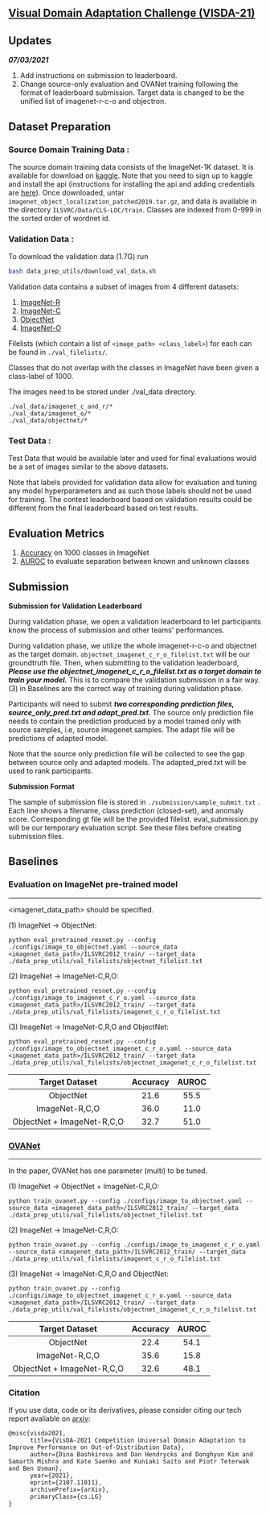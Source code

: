 
## [Visual Domain Adaptation Challenge (VISDA-21)](http://ai.bu.edu/visda-2021/)
## Updates
***07/03/2021***
1. Add instructions on submission to leaderboard.
2. Change source-only evaluation and OVANet training following the format of leaderboard submission. Target data is changed to be the unified list of imagenet-r-c-o and objectron.


## Dataset Preparation

### Source Domain Training Data : 
The source domain training data consists of the ImageNet-1K dataset. It is 
available for download on [kaggle](https://www.kaggle.com/c/imagenet-object-localization-challenge/overview). 
Note that you need to sign up to kaggle and install the api (instructions for 
installing the api and adding credentials are [here](https://github.com/Kaggle/kaggle-api#kaggle-api)).
Once downloaded, untar `imagenet_object_localization_patched2019.tar.gz`, and data 
is available in the directory `ILSVRC/Data/CLS-LOC/train`.
Classes are indexed from 0-999 in the sorted order of wordnet id.


### Validation Data :
To download the validation data (1.7G) run
```bash
bash data_prep_utils/download_val_data.sh
```

Validation data contains a subset of images from 4 different datasets:

1. [ImageNet-R](https://github.com/hendrycks/imagenet-r)
2. [ImageNet-C](https://zenodo.org/record/2235448#.YM6VdzopCV4)
3. [ObjectNet](https://objectnet.dev/index.html)
4. [ImageNet-O](https://github.com/hendrycks/natural-adv-examples)

Filelists (which contain a list of `<image_path> <class_label>`) for each can be found in `./val_filelists/`.

Classes that do not overlap with the classes in ImageNet have been given a class-label of 1000.

The images need to be stored under ./val_data directory. 
```
./val_data/imagenet_c_and_r/*
./val_data/imagenet_o/*
./val_data/objectnet/*
``` 

### Test Data :

Test Data that would be available later and used for final evaluations would be a set of images similar to the above datasets.

Note that labels provided for validation data allow for evaluation and tuning any model hyperparameters and as such those labels should not be used for training. The contest leaderboard based on validation results could be different from the final leaderboard based on test results.

## Evaluation Metrics

1. [Accuracy](https://github.com/VisionLearningGroup/visda21-dev/blob/6b08d9600418d5a413d6f13459786a298ea6df87/eval.py#L75) on 1000 classes in ImageNet
2. [AUROC](https://github.com/VisionLearningGroup/visda21-dev/blob/6b08d9600418d5a413d6f13459786a298ea6df87/eval.py#L76) to evaluate separation between known and unknown classes


## Submission

**Submission for Validation Leaderboard**

During validation phase, we open a validation leaderboard to let participants know the process of submission and other teams' performances.

During validation phase, we utilize the whole imagenet-r-c-o and objectnet as the target domain.
`objectnet_imagenet_c_r_o_filelist.txt` will be our groundtruth file.
Then, when submitting to the validation leaderboard, ***Please use the objectnet_imagenet_c_r_o_filelist.txt as a target domain to train your model.***
This is to compare the validation submission in a fair way. (3) in Baselines are the correct way of training during validation phase.

Participants will need to submit ***two corresponding prediction files, source_only_pred.txt and adapt_pred.txt***.
The source only prediction file needs to contain the prediction produced by a model trained only with source samples, i.e, source imagenet samples.
The adapt file will be predictions of adapted model.

Note that the source only prediction file will be collected to see the gap between source only and adapted models.
The adapted_pred.txt will be used to rank participants.


**Submission Format**

The sample of submission file is stored in `./submission/sample_submit.txt` .
Each line shows a filename, class prediction (closed-set), and anomaly score.
Corresponding gt file will be the provided filelist.
eval_submission.py will be our temporary evaluation script.
See these files before creating submission files.



## Baselines


### Evaluation on ImageNet pre-trained model

---

<imagenet_data_path> should be specified.

(1) ImageNet -> ObjectNet:
```
python eval_pretrained_resnet.py --config ./configs/image_to_objectnet.yaml --source_data <imagenet_data_path>/ILSVRC2012_train/ --target_data ./data_prep_utils/val_filelists/objectnet_filelist.txt
```

(2) ImageNet -> ImageNet-C,R,O:

```
python eval_pretrained_resnet.py --config ./configs/image_to_imagenet_c_r_o.yaml --source_data <imagenet_data_path>/ILSVRC2012_train/ --target_data ./data_prep_utils/val_filelists/imagenet_c_r_o_filelist.txt
```

(3) ImageNet -> ImageNet-C,R,O and ObjectNet:

```
python eval_pretrained_resnet.py --config ./configs/image_to_objectnet_imagenet_c_r_o.yaml --source_data <imagenet_data_path>/ILSVRC2012_train/ --target_data ./data_prep_utils/val_filelists/objectnet_imagenet_c_r_o_filelist.txt
```

|Target Dataset | Accuracy | AUROC  |
|:---: | :---: | :---:|
| ObjectNet |21.6 | 55.5 |
| ImageNet-R,C,O|  36.0 | 11.0 |
| ObjectNet + ImageNet-R,C,O | 32.7 | 51.0 |


### [OVANet](https://arxiv.org/pdf/2104.03344.pdf)

---
In the paper, OVANet has one parameter (multi) to be tuned. 

(1) ImageNet -> ObjectNet +  ImageNet-C,R,O:

```
python train_ovanet.py --config ./configs/image_to_objectnet.yaml --source_data <imagenet_data_path>/ILSVRC2012_train/ --target_data ./data_prep_utils/val_filelists/objectnet_filelist.txt 
```

(2) ImageNet -> ImageNet-C,R,O:

```
python train_ovanet.py --config ./configs/image_to_imagenet_c_r_o.yaml --source_data <imagenet_data_path>/ILSVRC2012_train/ --target_data ./data_prep_utils/val_filelists/imagenet_c_r_o_filelist.txt
```

(3) ImageNet -> ImageNet-C,R,O and ObjectNet:

```
python train_ovanet.py --config ./configs/image_to_objectnet_imagenet_c_r_o.yaml --source_data <imagenet_data_path>/ILSVRC2012_train/ --target_data ./data_prep_utils/val_filelists/objectnet_imagenet_c_r_o_filelist.txt
```

|Target Dataset | Accuracy | AUROC  |
|:---: | :---: | :---:|
| ObjectNet |   22.4 | 54.1 |
| ImageNet-R,C,O| 35.6 | 15.8 |
| ObjectNet + ImageNet-R,C,O|   32.6 | 48.1 |

### Citation

If you use data, code or its derivatives, please consider citing our tech report avaliable on <a href="https://arxiv.org/abs/2107.11011">arxiv</a>:

```
@misc{visda2021,
      title={VisDA-2021 Competition Universal Domain Adaptation to Improve Performance on Out-of-Distribution Data}, 
      author={Dina Bashkirova and Dan Hendrycks and Donghyun Kim and Samarth Mishra and Kate Saenko and Kuniaki Saito and Piotr Teterwak and Ben Usman},
      year={2021},
      eprint={2107.11011},
      archivePrefix={arXiv},
      primaryClass={cs.LG}
}
```
